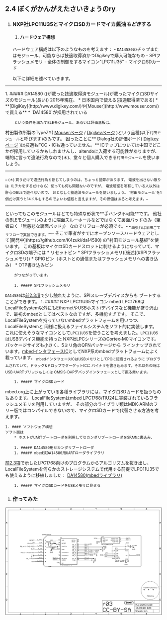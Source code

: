## 2.4 ぼくがかんがえたさいきょうのry
1. ### NXP社LPC11U35とマイクロSDカードでイカ醤油*もどき*する
    1. #### ハードウェア構想
    ハードウェア構成は以下のようなものを考えます：
        - `DA14580`のチップまたはモジュール、可能ならば技適取得済かつDigikeyで購入可能なもの
        - SPIフラッシュメモリ
        - 全体の制御をするマイコン"LPC11U35"
        - マイクロSDカード

    以下に詳細を述べていきます。
<hr>
        1. ##### DA14580 ((が載った技適取得済モジュール)が載ったマイクロSDサイズのモジュール(長い))
        2015年現在、
            * 日本国内で使える(技適取得済である)
            * **[DigiKey](http://www.digikey.com/)や[Mouser](http://www.mouser.com/) で買える**
            * `DA14580`が採用されている

        という条件を満たすBLEモジュール、あるいは評価基板は、
村田製作所製のTypeZY(
[Mouserページ](http://www.mouser.com/ProductDetail/Murata-Electronics/LBCA2HNZYZ-711/?qs=sGAEpiMZZMsjLMBIknjmki7mhmsF%252bV1Dy9KZILyb4MdfrPQvuKsnIw%3d%3d)
/
[Digikeyページ](http://www.digikey.com/product-detail/en/LBCA2HNZYZ-711/490-10561-1-ND/5037167)
)という品種(以下`村田モジュール`と呼びます)のみです。
困ったことに** Dialog社の評価ボード(
[Digikeyページ](http://www.digikey.com/product-detail/en/DA14580DEVKT-B/1564-1000-ND/5113983)
)は技適もFCC・ICも通っていません。**
ICチップについては中国でどこかが採用しているかもしれませんし、aitendoに入荷する可能性がありますが、
端的に言って違法行為なので(＊)、堂々と個人購入できる`村田モジュール`を使いましょう。
<hr>_<sub> (＊) 買うだけで違法行為と断じてしまうのは、ちょっと語弊があります。
電波を出さない限りは（Lチカをするだけなら）使っても何も問題ないのですが、
電波暗室を所有している人以外は肝心のBLEで遊べないので、
おとなしく技適済モジュールを使いましょう。
`村田モジュール`を1個だけ買うと14ドルもするのでよいお値段と言えますが、その価値はあると考えます。</sub>_<br><hr>
といってもこのモジュールはとても特殊な形状で**手ハンダ不可能**です。
他社のBLEモジュールのように端面スルーホールなどではなくて裏面パッドのみ（筆者曰く「無慈悲な裏面パッド」）
なのでリフローが必須です。~~<sub>頑張れば半田ごてリフローで実装できます。</sub>~~
そこで筆者がすでにオープンソースハードウェアとして[開発中](https://github.com/K4zuki/da14580)
の"村田モジュール基板"を使います。
この基板はマイクロSDカードスロットに刺せるようになっていて、マイクロSDの端子には
            * リセットピン
            * SPIフラッシュメモリ([後述](#SPIフラッシュメモリ))
            * GPIOピン（ホストとの通信またはフラッシュメモリへの書き込み）
            * OTP書き込みピン

        がつながっています。

        1. ##### SPIフラッシュメモリ
`DA14580`は[前2.3項](#DA14580のブート手順)で少し触れたように、SPIスレーブデバイスからも
ブートすることができます。
        1. ##### NXP LPC11U35マイコン
mbed LPC1768はLocalFileSystem以外にもEthernetやUSBホスト/デバイスなど機能が盛り沢山で、最初のmbedとしてはベストなのですが、多機能すぎです。
そこで、LocalFileSystemを持っていないmbedプラットフォームを用いつつ、LocalFileSystemと
同様に扱えるファイルシステムをソフト的に実装します。  
これに使えそうなマイコンとして`LPC11U35`を使うことを考えました。`LPC11U35`はUSBデバイス機能を持った
NXP社LPCシリーズのCortex-M0マイコンです。パッケージサイズも小さく、5ミリ角のQFNパッケージから
ラインナップされています。[mbedインタフェースIC][1]としてNXP系のmbedプラットフォームによく載っています。
<sub>
mbedインタフェースICはUSBメモリとしてPCに認識されるように
プログラムされていて、ドラッグ&ドロップでターゲットICに
バイナリを書き込みます。それ以外の時はUSB-UARTブリッジもしくは
CMSIS-DAPデバッグインタフェースとして振る舞います。
</sub>

        1. ##### マイクロSDカード
mbed.org上に上がっている各種ライブラリには、マイクロSDカードを扱うものもあります。
LocalFileSystemはmbed LPC1768/11U24に実装されているフラッシュメモリを利用していますが、
その部分のライブラリ類はMDK-ARMのフリー版ではコンパイルできないので、マイクロSDカードで代替させる方法を考えます。

    1. #### ソフトウェア構想
    ソフト面は
        * ホストがUARTブートローダを利用してセカンダリブートローダをSRAMに書込み、

        1. ##### DA14580用セカンダリブートローダ
        1. ##### mbed式DA14580用UARTローダライブラリ
[前2.3項](1.3_use_mbed.md)で示したLPC1768向けのプログラムからアルゴリズムを抜き出し、
LocalFileSystemを何らかのストレージシステムで代用する前提でLPC11U35でも使えるように移植しました：
[DA14580(mbedライブラリ)][2]

        1. ##### マイクロSDカードをUSBメモリに見せる

1. ### 作ってみた
![2.4.1](2.4.1_MurataMicroSD.sch.png)


[1]: https://developer.mbed.org/users/MACRUM/notebook/mbed-hdk/
[2]: https://developer.mbed.org/users/k4zuki/code/DA14580/
[3]: https://developer.mbed.org/users/va009039/
[4]: https://developer.mbed.org/users/k4zuki/code/USBLocalFileSystem/
